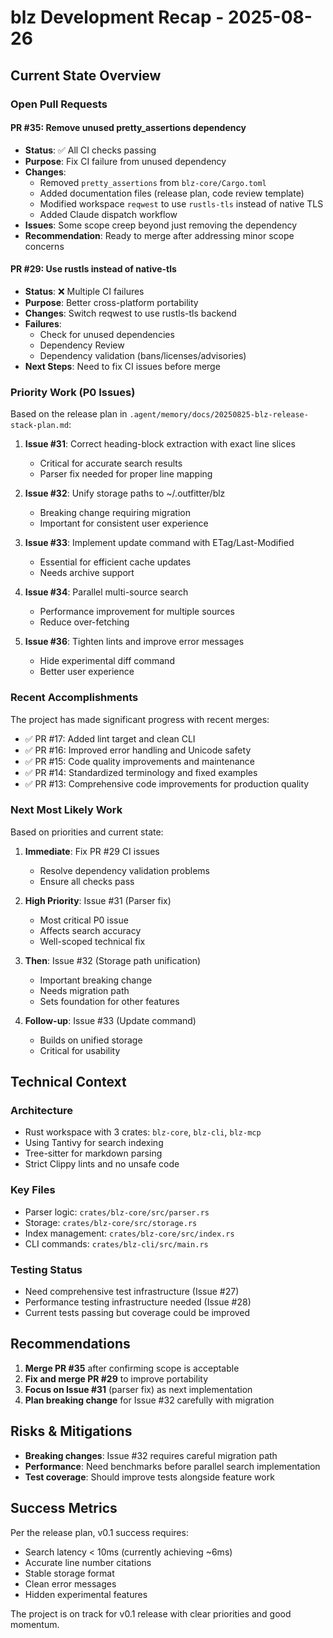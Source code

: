 # blz Development Recap - 2025-08-26

## Current State Overview

### Open Pull Requests

#### PR #35: Remove unused pretty_assertions dependency
- **Status**: ✅ All CI checks passing
- **Purpose**: Fix CI failure from unused dependency
- **Changes**: 
  - Removed `pretty_assertions` from `blz-core/Cargo.toml`
  - Added documentation files (release plan, code review template)
  - Modified workspace `reqwest` to use `rustls-tls` instead of native TLS
  - Added Claude dispatch workflow
- **Issues**: Some scope creep beyond just removing the dependency
- **Recommendation**: Ready to merge after addressing minor scope concerns

#### PR #29: Use rustls instead of native-tls
- **Status**: ❌ Multiple CI failures
- **Purpose**: Better cross-platform portability
- **Changes**: Switch reqwest to use rustls-tls backend
- **Failures**:
  - Check for unused dependencies
  - Dependency Review
  - Dependency validation (bans/licenses/advisories)
- **Next Steps**: Need to fix CI issues before merge

### Priority Work (P0 Issues)

Based on the release plan in `.agent/memory/docs/20250825-blz-release-stack-plan.md`:

1. **Issue #31**: Correct heading-block extraction with exact line slices
   - Critical for accurate search results
   - Parser fix needed for proper line mapping

2. **Issue #32**: Unify storage paths to ~/.outfitter/blz
   - Breaking change requiring migration
   - Important for consistent user experience

3. **Issue #33**: Implement update command with ETag/Last-Modified
   - Essential for efficient cache updates
   - Needs archive support

4. **Issue #34**: Parallel multi-source search
   - Performance improvement for multiple sources
   - Reduce over-fetching

5. **Issue #36**: Tighten lints and improve error messages
   - Hide experimental diff command
   - Better user experience

### Recent Accomplishments

The project has made significant progress with recent merges:
- ✅ PR #17: Added lint target and clean CLI
- ✅ PR #16: Improved error handling and Unicode safety
- ✅ PR #15: Code quality improvements and maintenance
- ✅ PR #14: Standardized terminology and fixed examples
- ✅ PR #13: Comprehensive code improvements for production quality

### Next Most Likely Work

Based on priorities and current state:

1. **Immediate**: Fix PR #29 CI issues
   - Resolve dependency validation problems
   - Ensure all checks pass

2. **High Priority**: Issue #31 (Parser fix)
   - Most critical P0 issue
   - Affects search accuracy
   - Well-scoped technical fix

3. **Then**: Issue #32 (Storage path unification)
   - Important breaking change
   - Needs migration path
   - Sets foundation for other features

4. **Follow-up**: Issue #33 (Update command)
   - Builds on unified storage
   - Critical for usability

## Technical Context

### Architecture
- Rust workspace with 3 crates: `blz-core`, `blz-cli`, `blz-mcp`
- Using Tantivy for search indexing
- Tree-sitter for markdown parsing
- Strict Clippy lints and no unsafe code

### Key Files
- Parser logic: `crates/blz-core/src/parser.rs`
- Storage: `crates/blz-core/src/storage.rs`
- Index management: `crates/blz-core/src/index.rs`
- CLI commands: `crates/blz-cli/src/main.rs`

### Testing Status
- Need comprehensive test infrastructure (Issue #27)
- Performance testing infrastructure needed (Issue #28)
- Current tests passing but coverage could be improved

## Recommendations

1. **Merge PR #35** after confirming scope is acceptable
2. **Fix and merge PR #29** to improve portability
3. **Focus on Issue #31** (parser fix) as next implementation
4. **Plan breaking change** for Issue #32 carefully with migration

## Risks & Mitigations

- **Breaking changes**: Issue #32 requires careful migration path
- **Performance**: Need benchmarks before parallel search implementation
- **Test coverage**: Should improve tests alongside feature work

## Success Metrics

Per the release plan, v0.1 success requires:
- Search latency < 10ms (currently achieving ~6ms)
- Accurate line number citations
- Stable storage format
- Clean error messages
- Hidden experimental features

The project is on track for v0.1 release with clear priorities and good momentum.